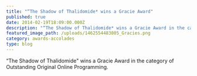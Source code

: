```yaml
---
title: "“The Shadow of Thalidomide* wins a Gracie Award"
published: true
date: 2014-02-19T18:09:00.000Z
description: "“The Shadow of Thalidomide* wins a Gracie Award in the category of Outstanding Original Online Programming."
featured_image_path: /uploads/1462554483805_Gracies.png
category: awards-accolades
type: blog
---
```


“The Shadow of Thalidomide" wins a Gracie Award in the category of Outstanding Original Online Programming.

